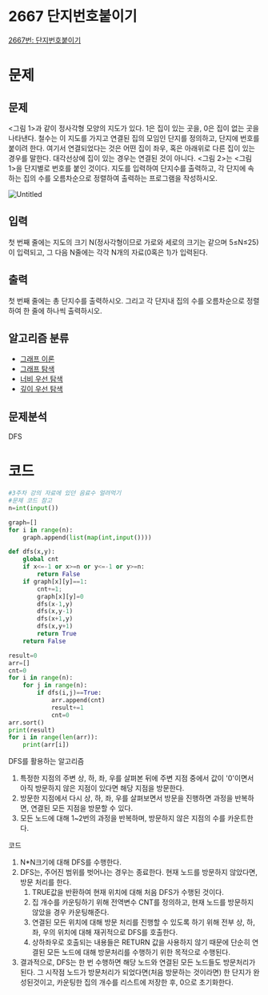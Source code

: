 # 2667 단지번호붙이기

[2667번: 단지번호붙이기](https://www.acmicpc.net/problem/2667)

# 문제

## 문제

<그림 1>과 같이 정사각형 모양의 지도가 있다. 1은 집이 있는 곳을, 0은 집이 없는 곳을 나타낸다. 철수는 이 지도를 가지고 연결된 집의 모임인 단지를 정의하고, 단지에 번호를 붙이려 한다. 여기서 연결되었다는 것은 어떤 집이 좌우, 혹은 아래위로 다른 집이 있는 경우를 말한다. 대각선상에 집이 있는 경우는 연결된 것이 아니다. <그림 2>는 <그림 1>을 단지별로 번호를 붙인 것이다. 지도를 입력하여 단지수를 출력하고, 각 단지에 속하는 집의 수를 오름차순으로 정렬하여 출력하는 프로그램을 작성하시오.

![Untitled](https://s3-us-west-2.amazonaws.com/secure.notion-static.com/ff81331a-abbd-4f98-967e-ba283c040757/Untitled.png)

## 입력

첫 번째 줄에는 지도의 크기 N(정사각형이므로 가로와 세로의 크기는 같으며 5≤N≤25)이 입력되고, 그 다음 N줄에는 각각 N개의 자료(0혹은 1)가 입력된다.

## 출력

첫 번째 줄에는 총 단지수를 출력하시오. 그리고 각 단지내 집의 수를 오름차순으로 정렬하여 한 줄에 하나씩 출력하시오.

## 알고리즘 분류

- [그래프 이론](https://www.acmicpc.net/problem/tag/7)
- [그래프 탐색](https://www.acmicpc.net/problem/tag/11)
- [너비 우선 탐색](https://www.acmicpc.net/problem/tag/126)
- [깊이 우선 탐색](https://www.acmicpc.net/problem/tag/127)

## 문제분석

DFS

# 코드

```python
#3주차 강의 자료에 있던 음료수 얼려먹기
#문제 코드 참고
n=int(input())

graph=[]
for i in range(n):
    graph.append(list(map(int,input())))

def dfs(x,y):
    global cnt
    if x<=-1 or x>=n or y<=-1 or y>=n:
        return False
    if graph[x][y]==1:
        cnt+=1;
        graph[x][y]=0
        dfs(x-1,y)
        dfs(x,y-1)
        dfs(x+1,y)
        dfs(x,y+1)
        return True
    return False

result=0
arr=[]
cnt=0
for i in range(n):
    for j in range(n):
        if dfs(i,j)==True:
            arr.append(cnt)
            result+=1
            cnt=0
arr.sort()            
print(result)
for i in range(len(arr)):
    print(arr[i])
```

DFS를 활용하는 알고리즘

1. 특정한 지점의 주변 상, 하, 좌, 우를 살펴본 뒤에 주변 지점 중에서 값이 '0'이면서 아직 방문하지 않은 지점이 있다면 해당 지점을 방문한다.
2. 방문한 지점에서 다시 상, 하, 좌, 우를 살펴보면서 방문을 진행하면 과정을 반복하면, 연결된 모든 지점을 방문할 수 있다.
3. 모든 노드에 대해 1~2번의 과정을 반복하며, 방문하지 않은 지점의 수를 카운트한다.

코드

1. N*N크기에 대해 DFS를 수행한다.
2. DFS는, 주어진 범위를 벗어나는 경우는 종료한다. 현재 노드를 방문하지 않았다면, 방문 처리를 한다. 
    1. TRUE값을 반환하여 현재 위치에 대해 처음 DFS가 수행된 것이다.
    2. 집 개수를 카운팅하기 위해 전역변수 CNT를 정의하고, 현재 노드를 방문하지 않았을 경우 카운팅해준다.
    3. 연결된 모든 위치에 대해 방문 처리를 진행할 수 있도록 하기 위해 전부 상, 하, 좌, 우의 위치에 대해 재귀적으로 DFS를 호출한다.
    4. 상하좌우로 호출되는 내용들은 RETURN 값을 사용하지 않기 때문에 단순히 연결된 모든 노드에 대해 방문처리를 수행하기 위한 목적으로 수행된다.
3. 결과적으로, DFS는 한 번 수행하면 해당 노드와 연결된 모든 노드들도 방문처리가 된다. 그 시작점 노드가 방문처리가 되었다면(처음 방문하는 것이라면) 한 단지가 완성된것이고, 카운팅한 집의 개수를 리스트에 저장한 후, 0으로 초기화한다.